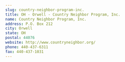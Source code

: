```yaml
---
slug: country-neighbor-program-inc.
title: OH - Orwell - Country Neighbor Program, Inc.
name: Country Neighbor Program, Inc.
address: P.O. Box 212
city: Orwell
state: OH
postal: 44076
website: http://www.countryneighbor.org/
phone: 440-437-6311
fax: 440-437-1031
---
```

